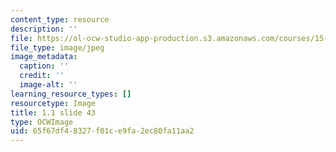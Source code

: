```yaml
---
content_type: resource
description: ''
file: https://ol-ocw-studio-app-production.s3.amazonaws.com/courses/15-s21-nuts-and-bolts-of-business-plans-january-iap-2014/65f67df48327f01ce9fa2ec80fa11aa2_Slide43.JPG
file_type: image/jpeg
image_metadata:
  caption: ''
  credit: ''
  image-alt: ''
learning_resource_types: []
resourcetype: Image
title: 1.1 slide 43
type: OCWImage
uid: 65f67df4-8327-f01c-e9fa-2ec80fa11aa2
---
```

